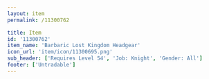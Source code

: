 ```yaml
---
layout: item
permalink: /11300762

title: Item
id: '11300762'
item_name: 'Barbaric Lost Kingdom Headgear'
icon_url: 'item/icon/11300695.png'
sub_header: ['Requires Level 54', 'Job: Knight', 'Gender: All']
footer: ['Untradable']
---
```

